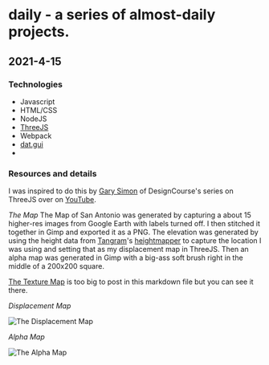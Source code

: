 # daily - a series of almost-daily projects.


## 2021-4-15

### Technologies
* Javascript
* HTML/CSS
* NodeJS
* [ThreeJS](http://threejs.org/)
* Webpack
* [dat.gui](https://www.npmjs.com/package/dat.gui)
* 
### Resources and details
I was inspired to do this by [Gary Simon](https://github.com/designcourse) of DesignCourse's series on ThreeJS over on [YouTube](https://www.youtube.com/channel/UCVyRiMvfUNMA1UPlDPzG5Ow). 

_The Map_
The Map of San Antonio was generated by capturing a about 15 higher-res images from Google Earth with labels turned off. I then stitched it together in Gimp and exported it as a PNG. The elevation was generated by using the height data from [Tangram](https://github.com/tangrams)'s [heightmapper](https://github.com/tangrams/heightmapper) to capture the location I was using and setting that as my displacement map in ThreeJS. Then an alpha map was generated in Gimp with a big-ass soft brush right in the middle of a 200x200 square. 

[The Texture Map](https://githubphotos.s3.amazonaws.com/texture.png) is too big to post in this markdown file but you can see it there. 

_Displacement Map_

![The Displacement Map](https://githubphotos.s3.amazonaws.com/displacement.png)

_Alpha Map_

![The Alpha Map](https://githubphotos.s3.amazonaws.com/alpha.png)
